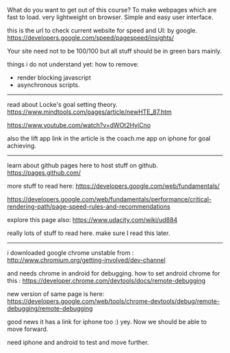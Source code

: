 What do you want to get out of this course?
To make webpages which are fast to load. very lightweight on browser. Simple and easy user interface.

this is the url to check current website for speed and UI: by google.
https://developers.google.com/speed/pagespeed/insights/

Your site need not to be 100/100 but all stuff should be in green bars mainly.

things i do not understand yet:
how to remove:
- render blocking javascript
- asynchronous scripts.

-------

read about Locke's goal setting theory.
https://www.mindtools.com/pages/article/newHTE_87.htm

https://www.youtube.com/watch?v=dWOt2HyjCno

also the lift app link in the article is the coach.me app on iphone for goal achieving.

---

learn about github pages here to host stuff on github.
https://pages.github.com/

more stuff to read here: https://developers.google.com/web/fundamentals/

https://developers.google.com/web/fundamentals/performance/critical-rendering-path/page-speed-rules-and-recommendations

explore this page also:
https://www.udacity.com/wiki/ud884

really lots of stuff to read here. make sure I read this later.

---

i downloaded google chrome unstable from : http://www.chromium.org/getting-involved/dev-channel

and needs chrome in android for debugging. how to set android chrome for this :
https://developer.chrome.com/devtools/docs/remote-debugging

new version of same page is here:
https://developers.google.com/web/tools/chrome-devtools/debug/remote-debugging/remote-debugging

good news it has a link for iphone too :)
yey. Now we should be able to move forward.

need iphone and android to test and move further.
